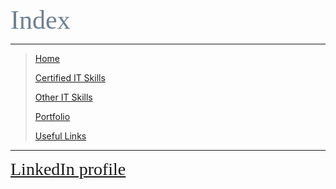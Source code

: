 <span style="font-family:Papyrus; font-size:3em; color:SlateGray;">Index</span>

---

> [Home](index.md)
>
> [Certified IT Skills](certified_skills.md)
>
> [Other IT Skills](other_skills.md)
>
> [Portfolio](portfolio.md)
> 
> [Useful Links](links.md)

---

<span style="font-family:Papyrus; font-size:2em;">
  <a href="https://www.linkedin.com/in/mbhagwan/">LinkedIn profile</a>
</span>
